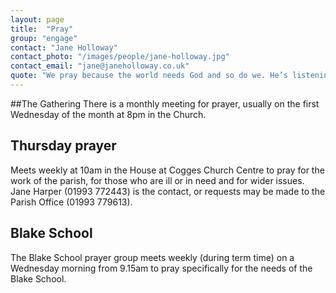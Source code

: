 ```yaml
---
layout: page
title:  "Pray"
group: "engage"
contact: "Jane Holloway"
contact_photo: "/images/people/jane-holloway.jpg"
contact_email: "jane@janeholloway.co.uk"
quote: "We pray because the world needs God and so do we. He’s listening (1Pt3:12) and can be found by those who are looking (Mt7:7). Whatever we could ask, think or imagine, God is able to do immeasurably more (Eph3:20). So take a deep breath and try saying ‘hello’."
---
```



##The Gathering
There is a monthly meeting for prayer, usually on the first Wednesday of the month at 8pm in the Church.


## Thursday prayer
Meets weekly at 10am in the House at Cogges Church Centre to pray for the work of the parish, for those who are ill or in need and for wider issues. Jane Harper (01993 772443) is the contact, or requests may be made to the Parish Office (01993 779613).


## Blake School
The Blake School prayer group meets weekly (during term time) on a Wednesday morning from 9.15am to pray specifically for the needs of the Blake School.